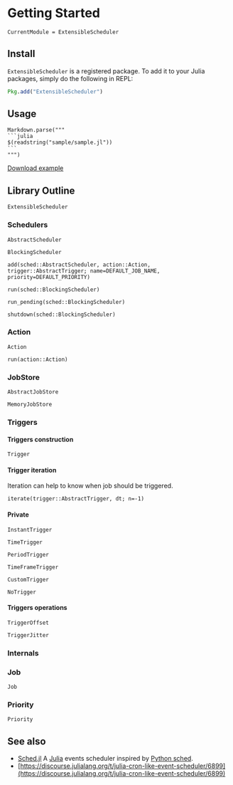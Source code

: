 # Getting Started

```@meta
CurrentModule = ExtensibleScheduler
```

## Install

`ExtensibleScheduler` is a registered package.
To add it to your Julia packages, simply do the following in REPL:

```julia
Pkg.add("ExtensibleScheduler")
```

## Usage


````@eval
Markdown.parse("""
```julia
$(readstring("sample/sample.jl"))
```
""")
````
[Download example](sample/sample.jl)


## Library Outline

```@docs
ExtensibleScheduler
```

### Schedulers

```@docs
AbstractScheduler
```

```@docs
BlockingScheduler
```

```@docs
add(sched::AbstractScheduler, action::Action, trigger::AbstractTrigger; name=DEFAULT_JOB_NAME, priority=DEFAULT_PRIORITY)
```

```@docs
run(sched::BlockingScheduler)
```

```@docs
run_pending(sched::BlockingScheduler)
```

```@docs
shutdown(sched::BlockingScheduler)
```

### Action

```@docs
Action
```

```@docs
run(action::Action)
```

### JobStore

```@docs
AbstractJobStore
```

```@docs
MemoryJobStore
```

### Triggers

#### Triggers construction
```@docs
Trigger
```

#### Trigger iteration

Iteration can help to know when job should be triggered.

```@docs
iterate(trigger::AbstractTrigger, dt; n=-1)
```

#### Private
```@docs
InstantTrigger
```

```@docs
TimeTrigger
```

```@docs
PeriodTrigger
```

```@docs
TimeFrameTrigger
```

```@docs
CustomTrigger
```

```@docs
NoTrigger
```

#### Triggers operations
```@docs
TriggerOffset
```

```@docs
TriggerJitter
```

### Internals
### Job

```@docs
Job
```

### Priority

```@docs
Priority
```

## See also
 - [Sched.jl](https://github.com/scls19fr/Sched.jl) A [Julia](https://julialang.org/) events scheduler inspired by [Python sched](https://docs.python.org/3/library/sched.html).
 - [https://discourse.julialang.org/t/julia-cron-like-event-scheduler/6899](https://discourse.julialang.org/t/julia-cron-like-event-scheduler/6899)
